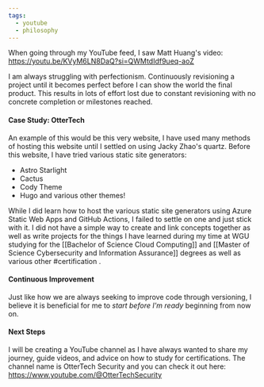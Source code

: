```yaml
---
tags:
  - youtube
  - philosophy
---
```

When going through my YouTube feed, I saw Matt Huang's video: https://youtu.be/KVyM6LN8DaQ?si=QWMtdIdf9ueq-aoZ

I am always struggling with perfectionism. Continuously revisioning a project until it becomes perfect before I can show the world the final product. This results in lots of effort lost due to constant revisioning with no concrete completion or milestones reached. 
#### Case Study: OtterTech
An example of this would be this very website, I have used many methods of hosting this website until I settled on using Jacky Zhao's quartz. Before this website, I have tried various static site generators:

- Astro Starlight
- Cactus
- Cody Theme
- Hugo and various other themes!

While I did learn how to host the various static site generators using Azure Static Web Apps and GitHub Actions, I failed to settle on one and just stick with it. I did not have a simple way to create and link concepts together as well as write projects for the things I have learned during my time at WGU studying for the [[Bachelor of Science Cloud Computing]] and [[Master of Science Cybersecurity and Information Assurance]] degrees as well as various other #certification . 

#### Continuous Improvement
Just like how we are always seeking to improve code through versioning, I believe it is beneficial for me to *start before I'm ready* beginning from now on.

#### Next Steps
I will be creating a YouTube channel as I have always wanted to share my journey, guide videos, and advice on how to study for certifications. The channel name is OtterTech Security and you can check it out here: https://www.youtube.com/@OtterTechSecurity

